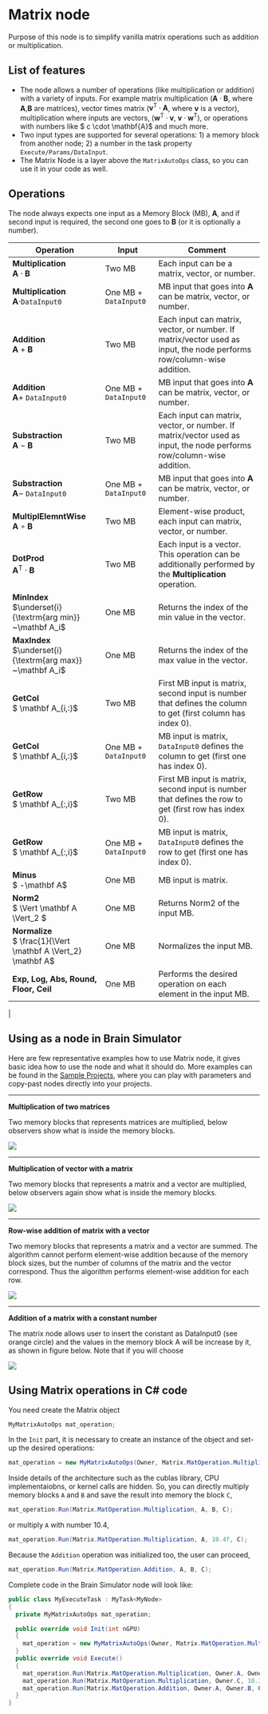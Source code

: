 # Matrix node

Purpose of this node is to simplify vanilla matrix operations such as addition or multiplication.

## List of features

 * The node allows a number of operations (like multiplication or addition) with a variety of inputs. For example matrix multiplication ($\mathbf{A} \cdot \mathbf{B}$, where $\mathbf{A}$,$\mathbf{B}$ are matrices), vector times matrix ($\mathbf{v}^{\mathsf{T}} \cdot \mathbf{A}$, where $\mathbf{v}$ is a vector), multiplication where inputs are vectors, ($\mathbf{w}^{\mathsf{T}} \cdot \mathbf{v}$, $\mathbf{v} \cdot \mathbf{w}^{\mathsf{T}}$), or operations with numbers like $ c \cdot \mathbf{A}$ and much more.
 * Two input types are supported for several operations: 1) a memory block from another node; 2) a number in the task property `Execute/Params/DataInput`.
 * The Matrix Node is a layer above the `MatrixAutoOps` class, so you can use it in your code as well.



## Operations

The node always expects one input as a Memory Block (MB), **A**, and if second input is required, the second one goes to **B** (or it is optionally a number).

 | Operation | Input  | Comment |
 | - | -  | - |
 | **Multiplication**<br> $\mathbf A \cdot \mathbf B$      | Two MB | Each input can be a matrix, vector, or number. |
 | **Multiplication**<br> $\mathbf A \cdot$`DataInput0`    | One MB + `DataInput0`  | MB input that goes into $\mathbf A$ can be matrix, vector, or number.  |
 | **Addition**<br> $\mathbf A + \mathbf B$                | Two MB  | Each input can matrix, vector, or number. If matrix/vector used as input, the node performs row/column-wise addition. |
 | **Addition**<br> $\mathbf A +$ `DataInput0`              | One MB + `DataInput0`  | MB input that goes into $\mathbf A$ can be matrix, vector, or number.  |
 | **Substraction**<br> $\mathbf A - \mathbf B$            | Two MB  | Each input can matrix, vector, or number. If matrix/vector used as input, the node performs row/column-wise addition. |
 | **Substraction** <br> $\mathbf A -$ `DataInput0`         | One MB + `DataInput0`  | MB input that goes into $\mathbf A$ can be matrix, vector, or number.  |
 | **MultiplElemntWise**<br> $\mathbf A \circ \mathbf B$   | Two MB  | Element-wise product, each input can matrix, vector, or number. |
 | **DotProd**<br> $\mathbf A^{\mathsf T} \cdot \mathbf B$ | Two MB | Each input is a vector. This operation can be additionally performed by the **Multiplication** operation. |
 | **MinIndex**<br> $\underset{i}{\textrm{arg min}} ~\mathbf A_i$      | One MB |  Returns the index of the min value in the vector. |
 | **MaxIndex**<br> $\underset{i}{\textrm{arg max}} ~\mathbf A_i$      | One MB |  Returns the index of the max value in the vector. |
 | **GetCol**<br> $ \mathbf A_{i,:}$                       | Two MB |  First MB input is matrix, second input is number that defines the column to get (first column has index 0). |
 | **GetCol**<br> $ \mathbf A_{i,:}$                       | One MB + `DataInput0` |  MB input is matrix,  `DataInput0` defines the column to get (first one has index 0). |
 | **GetRow**<br> $ \mathbf A_{:,i}$                       | Two MB |  First MB input is matrix, second input is number that defines the row to get (first row has index 0). |
 | **GetRow**<br> $ \mathbf A_{:,i}$                       | One MB + `DataInput0` |  MB input is matrix,  `DataInput0` defines the row to get (first one has index 0). |
 | **Minus**<br>  $ -\mathbf A$                            | One MB |  MB input is matrix. |
 | **Norm2**<br>  $ \Vert \mathbf A \Vert_2 $              | One MB |  Returns Norm2 of the input MB. |
 | **Normalize**<br>  $ \frac{1}{\Vert \mathbf A \Vert_2} \mathbf A$   | One MB |  Normalizes the input MB. |
 | **Exp, Log, Abs, Round, Floor, Ceil**                   | One MB |  Performs the desired operation on each element in the input MB. |
 |


## Using as a node in Brain Simulator


Here are few representative examples how to use Matrix node, it gives basic idea how to use the node and what it should do. More examples can be found in the [Sample Projects](..\examples\matrix.md), where you can play with parameters and copy-past nodes directly into your projects.


---

**Multiplication of two matrices**

Two memory blocks that represents matrices are multiplied, below observers show what is inside the memory blocks.

![](img_examples/matrix_multi01.PNG)

---

**Multiplication of vector with a matrix**

Two memory blocks that represents a matrix and a vector are multiplied, below observers again show what is inside the memory blocks.

![](img_examples/matrix_multi02.PNG)


---

**Row-wise addition of matrix with a vector**

Two memory blocks that represents a matrix and a vector are summed. The algorithm cannot perform element-wise addition because of the memory block sizes, but the number of columns of the matrix and the vector correspond. Thus the algorithm performs element-wise addition for each row.

![](img_examples/matrix_add01.PNG)

---

**Addition of a matrix with a constant number**

The matrix node allows user to insert the constant as DataInput0 (see orange circle) and the values in the memory block A will be increase by it, as shown in figure below. Note that if you will choose

![](img_examples/matrix_add02.PNG)




## Using Matrix operations in C# code

You need create the Matrix object
``` csharp
MyMatrixAutoOps mat_operation;
```

In the `Init` part, it is necessary to create an instance of the object and set-up the desired operations:
``` csharp
mat_operation = new MyMatrixAutoOps(Owner, Matrix.MatOperation.Multiplication | Matrix.MatOperation.Addition, A);
```

Inside details of the architecture such as the cublas library, CPU implementaiobns, or kernel calls are hidden. So, you can directly multiply memory blocks `A` and `B` and save the result into memory the block `C`,
``` csharp
mat_operation.Run(Matrix.MatOperation.Multiplication, A, B, C);
```
or multiply `A` with number 10.4,

``` csharp
mat_operation.Run(Matrix.MatOperation.Multiplication, A, 10.4f, C);
```

Because the `Addition` operation was initialized too, the user can proceed,
``` csharp
mat_operation.Run(Matrix.MatOperation.Addition, A, B, C);
```

Complete code in the Brain Simulator node will look like:
``` csharp
public class MyExecuteTask : MyTask<MyNode>
{
  private MyMatrixAutoOps mat_operation;

  public override void Init(int nGPU)
  {
    mat_operation = new MyMatrixAutoOps(Owner, Matrix.MatOperation.Multiplication | Matrix.MatOperation.Addition, Owner.A);
  }
  public override void Execute()
  {
    mat_operation.Run(Matrix.MatOperation.Multiplication, Owner.A, Owner.B, Owner.C); // C = A*B
    mat_operation.Run(Matrix.MatOperation.Multiplication, Owner.C, 10.3f, Owner.B); // B = C*10.3 = A*B*10.3
    mat_operation.Run(Matrix.MatOperation.Addition, Owner.A, Owner.B, Owner.C);  // C = A+A*B*10.3
  }
}
```

